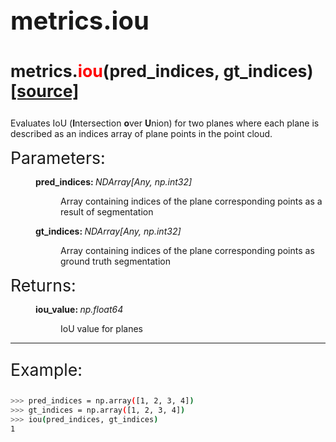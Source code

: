 <p style="font-size: 30pt; font-weight: bold;">
    metrics.iou
</p>

<p style="font-size: 20pt; font-weight: bold;">
    metrics.<span style="color: red;">iou</span>(pred_indices, gt_indices) <a href="https://github.com/prime-slam/evops-metrics/blob/release-1.0/src/evops/metrics/point_based.py#L28">[source]</a>
</p>

<p>
Evaluates IoU (<span style="font-weight: bold">I</span>ntersection <span style="font-weight: bold">o</span>ver <span style="font-weight: bold">U</span>nion)
for two planes where each plane is described
as an indices array of plane points in the point cloud. 
</p>

<dt style="font-size: 20pt;">Parameters:</dt>
<dd class="field-odd">
    <dl>
    <dt><strong>pred_indices: </strong>
    <span style="font-style: italic;">NDArray[Any, np.int32]</span>
    </dt>
    <dd>
        <p>Array containing indices of the plane corresponding points as a result of segmentation</p>
    </dl>
</dd>
<dd class="field-odd">
    <dl>
    <dt><strong>gt_indices: </strong>
    <span style="font-style: italic;">NDArray[Any, np.int32]</span>
    </dt>
    <dd>
        <p>Array containing indices of the plane corresponding points as ground truth segmentation</p>
    </dl>
</dd>
<dt style="font-size: 20pt;">Returns:</dt>
<dd class="field-odd">
    <dl>
    <dt><strong>iou_value: </strong>
    <span style="font-style: italic;">np.float64</span>
    </dt>
    <dd>
        <p>IoU value for planes</p>
    </dl>
</dd>

---

<p style="font-size: 20pt;">
    Example:
</p>

```bash
>>> pred_indices = np.array([1, 2, 3, 4])
>>> gt_indices = np.array([1, 2, 3, 4])
>>> iou(pred_indices, gt_indices)
1
```
